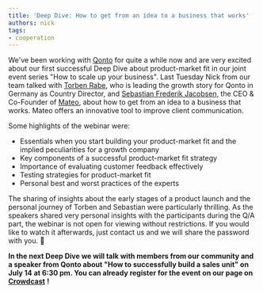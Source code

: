 ```yaml
---
title: 'Deep Dive: How to get from an idea to a business that works'
authors: nick
tags:
- cooperation
---
```


We've been working with [Qonto](https://qonto.com/de) for quite a while now and are very excited about our first successful Deep Dive about product-market fit in our joint event series "How to scale up your business". Last Tuesday Nick from our team talked with [Torben Rabe](https://www.linkedin.com/in/torben-rabe/%20), who is leading the growth story for Qonto in Germany as Country Director, and [Sebastian Frederik Jacobsen](https://www.linkedin.com/in/hejsfj/), the CEO & Co-Founder of [Mateo](https://www.hellomateo.de/), about how to get from an idea to a business that works. Mateo offers an innovative tool to improve client communication.

<!--truncate-->

Some highlights of the webinar were:

- Essentials when you start building your product-market fit and the implied peculiarities for a growth company
- Key components of a successful product-market fit strategy
- Importance of evaluating customer feedback effectively
- Testing strategies for product-market fit
- Personal best and worst practices of the experts

The sharing of insights about the early stages of a product launch and the personal journey of Torben and Sebastian were particularly thrilling. As the speakers shared very personal insights with the participants during the Q/A part, the webinar is not open for viewing without restrictions. If you would like to watch it afterwards, just contact us and we will share the password with you. **🤫**

**In the next Deep Dive we will talk with members from our community and a speaker from Qonto about "How to successfully build a sales unit" on July 14 at 6:30 pm. You can already register for the event on our page on** [**Crowdcast**](https://www.crowdcast.io/uplink) **!**
